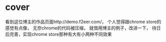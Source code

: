 cover
=====
看到这位博主的作品页面http://demo.f2eer.com/，
个人觉得跟chrome store的感觉有点像，
无奈chrome的代码被压缩，
就借用博主的例子，改进一下，
待日后完善，实现chrome store那种有大有小两种不同效果
